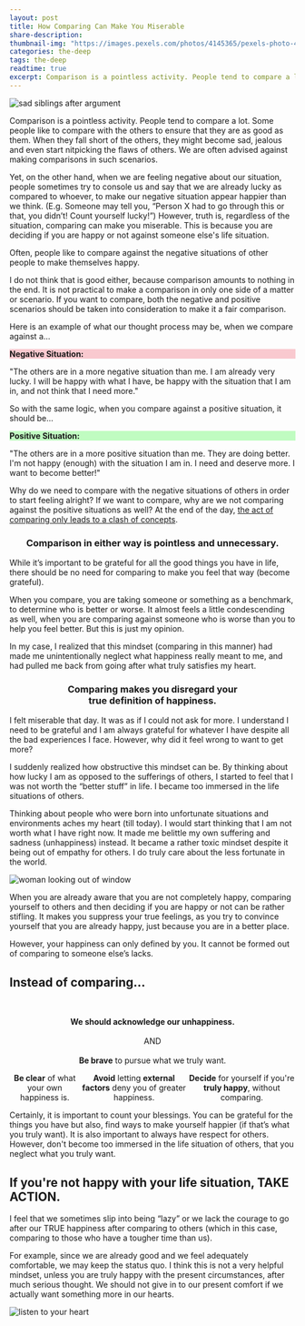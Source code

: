 ```yaml
---
layout: post
title: How Comparing Can Make You Miserable
share-description:
thumbnail-img: "https://images.pexels.com/photos/4145365/pexels-photo-4145365.jpeg"
categories: the-deep
tags: the-deep
readtime: true
excerpt: Comparison is a pointless activity. People tend to compare a lot. Some people like to compare with the others to ensure that they are as good as them. When they fall short of the others, they might become sad, jealous and even start nitpicking the flaws of others. We are often advised against making comparisons in such scenarios.
---
```


![sad siblings after argument](https://images.pexels.com/photos/4145365/pexels-photo-4145365.jpeg)

Comparison is a pointless activity. People tend to compare a lot. Some people like to compare with the others to ensure that they are as good as them. When they fall short of the others, they might become sad, jealous and even start nitpicking the flaws of others. We are often advised against making comparisons in such scenarios.

Yet, on the other hand, when we are feeling negative about our situation, people sometimes try to console us and say that we are already lucky as compared to whoever, to make our negative situation appear happier than we think. (E.g. Someone may tell you, “Person X had to go through this or that, you didn’t! Count yourself lucky!”) However, truth is, regardless of the situation, comparing can make you miserable. This is because you are deciding if you are happy or not against someone else's life situation.

Often, people like to compare against the negative situations of other people to make themselves happy.

I do not think that is good either, because comparison amounts to nothing in the end. It is not practical to make a comparison in only one side of a matter or scenario. If you want to compare, both the negative and positive scenarios should be taken into consideration to make it a fair comparison.

Here is an example of what our thought process may be, when we compare against a...

<div class="flexbox-bord">
  <div style="background-color: #f9c9cf;"><p><b>Negative Situation:</b></p></div>
  <div>"The others are in a more negative situation than me. I am already very lucky. I will be happy with what I have, be happy with the situation that I am in, and not think that I need more."</div>
</div>

So with the same logic, when you compare against a positive situation, it should be...

<div class="flexbox-bord">
  <div style="background-color: #c0fcc1;"><p><b>Positive Situation:</b></p></div>
  <div>"The others are in a more positive situation than me. They are doing better. I'm not happy (enough) with the situation I am in. I need and deserve more. I want to become better!"</div>
</div>

Why do we need to compare with the negative situations of others in order to start feeling alright? If we want to compare, why are we not comparing against the positive situations as well? At the end of the day, <u>the act of comparing only leads to a clash of concepts</u>.

<h3 style="text-align:center;">Comparison in either way is pointless and unnecessary.</h3>

While it’s important to be grateful for all the good things you have in life, there should be no need for comparing to make you feel that way (become grateful).

When you compare, you are taking someone or something as a benchmark, to determine who is better or worse. It almost feels a little condescending as well, when you are comparing against someone who is worse than you to help you feel better. But this is just my opinion.

In my case, I realized that this mindset (comparing in this manner) had made me unintentionally neglect what happiness really meant to me, and had pulled me back from going after what truly satisfies my heart.

<h3 style="text-align:center;">Comparing makes you disregard your
<br/>true definition of happiness.</h3>

I felt miserable that day. It was as if I could not ask for more. I understand I need to be grateful and I am always grateful for whatever I have despite all the bad experiences I face. However, why did it feel wrong to want to get more?

I suddenly realized how obstructive this mindset can be. By thinking about how lucky I am as opposed to the sufferings of others, I started to feel that I was not worth the “better stuff” in life. I became too immersed in the life situations of others.

Thinking about people who were born into unfortunate situations and environments aches my heart (till today). I would start thinking that I am not worth what I have right now. It made me belittle my own suffering and sadness (unhappiness) instead. It became a rather toxic mindset despite it being out of empathy for others. I do truly care about the less fortunate in the world.

![woman looking out of window](https://images.pexels.com/photos/1101726/pexels-photo-1101726.jpeg?auto=compress&cs=tinysrgb&w=1260&h=750&dpr=2)

When you are already aware that you are not completely happy, comparing yourself to others and then deciding if you are happy or not can be rather stifling. It makes you suppress your true feelings, as you try to convince yourself that you are already happy, just because you are in a better place.

However, your happiness can only defined by you. It cannot be formed out of comparing to someone else’s lacks.

## Instead of comparing...
<br/>
<p style="text-align:center"><b>We should acknowledge our unhappiness.</b>
<br/><br/>AND
<br/><br/><b>Be brave</b> to pursue what we truly want.</p>

<div class="flexbox-bord" style="flex-basis: 0; display: flex; flex: 1; text-align:center;">
  <div><b>Be clear</b> of what your own happiness is.</div>
  <div><b>Avoid</b> letting <b>external factors</b> deny you of greater happiness.</div>
  <div><b>Decide</b> for yourself if you're <b>truly happy</b>, without comparing.</div>
</div>

Certainly, it is important to count your blessings. You can be grateful for the things you have but also, find ways to make yourself happier (if that’s what you truly want). It is also important to always have respect for others. However, don't become too immersed in the life situation of others, that you neglect what you truly want.

## If you're not happy with your life situation, TAKE ACTION.

I feel that we sometimes slip into being “lazy” or we lack the courage to go after our TRUE happiness after comparing to others (which in this case, comparing to those who have a tougher time than us).

For example, since we are already good and we feel adequately comfortable, we may keep the status quo. I think this is not a very helpful mindset, unless you are truly happy with the present circumstances, after much serious thought. We should not give in to our present comfort if we actually want something more in our hearts.

![listen to your heart](https://images.pexels.com/photos/7005819/pexels-photo-7005819.jpeg?auto=compress&cs=tinysrgb&w=1260&h=750&dpr=2)

